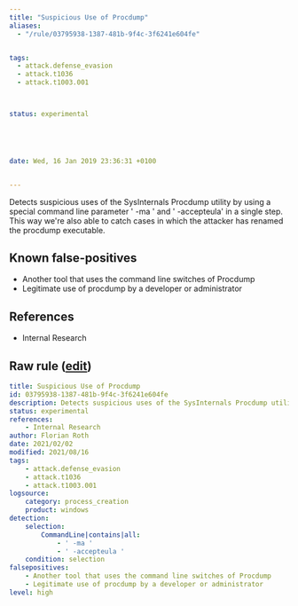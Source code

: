```yaml
---
title: "Suspicious Use of Procdump"
aliases:
  - "/rule/03795938-1387-481b-9f4c-3f6241e604fe"


tags:
  - attack.defense_evasion
  - attack.t1036
  - attack.t1003.001



status: experimental





date: Wed, 16 Jan 2019 23:36:31 +0100


---
```


Detects suspicious uses of the SysInternals Procdump utility by using a special command line parameter ' -ma ' and ' -accepteula' in a single step. This way we're also able to catch cases in which the attacker has renamed the procdump executable.

<!--more-->


## Known false-positives

* Another tool that uses the command line switches of Procdump
* Legitimate use of procdump by a developer or administrator



## References

* Internal Research


## Raw rule ([edit](https://github.com/SigmaHQ/sigma/edit/master/rules/windows/process_creation/proc_creation_win_susp_procdump.yml))
```yaml
title: Suspicious Use of Procdump
id: 03795938-1387-481b-9f4c-3f6241e604fe
description: Detects suspicious uses of the SysInternals Procdump utility by using a special command line parameter ' -ma ' and ' -accepteula' in a single step. This way we're also able to catch cases in which the attacker has renamed the procdump executable.
status: experimental
references:
    - Internal Research
author: Florian Roth
date: 2021/02/02
modified: 2021/08/16
tags:
    - attack.defense_evasion
    - attack.t1036
    - attack.t1003.001
logsource:
    category: process_creation
    product: windows
detection:
    selection:
        CommandLine|contains|all:
            - ' -ma '
            - ' -accepteula '
    condition: selection
falsepositives:
    - Another tool that uses the command line switches of Procdump
    - Legitimate use of procdump by a developer or administrator
level: high

```
